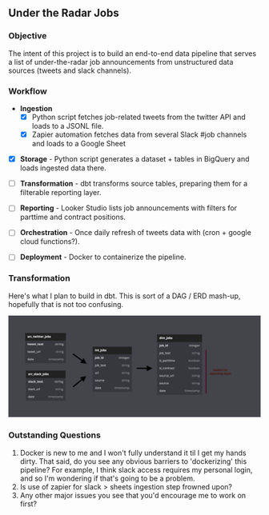 ## Under the Radar Jobs


### Objective

The intent of this project is to build an end-to-end data pipeline that serves a list of under-the-radar job announcements from unstructured data sources (tweets and slack channels).


### Workflow

- **Ingestion** 
    - [x] Python script fetches job-related tweets from the twitter API and loads to a JSONL file.
    - [x] Zapier automation fetches data from several Slack #job channels and loads to a Google Sheet
- [x] **Storage** - Python script generates a dataset + tables in BigQuery and loads ingested data there.
- [ ] **Transformation** - dbt transforms source tables, preparing them for a filterable reporting layer.
- [ ] **Reporting** - Looker Studio lists job announcements with filters for parttime and contract positions.
- [ ] **Orchestration** - Once daily refresh of tweets data with (cron + google cloud functions?).
- [ ] **Deployment** - Docker to containerize the pipeline.


### Transformation

Here's what I plan to build in dbt. This is sort of a DAG / ERD mash-up, hopefully that is not too confusing.

![Image](transformation_plan.png)



### Outstanding Questions

1. Docker is new to me and I won't fully understand it til I get my hands dirty. That said, do you see any obvious barriers to 'dockerizing' this pipeline? For example, I think slack access requires my personal login, and so I'm wondering if that's going to be a problem. 
2. Is use of zapier for slack > sheets ingestion step frowned upon?
3. Any other major issues you see that you'd encourage me to work on first?